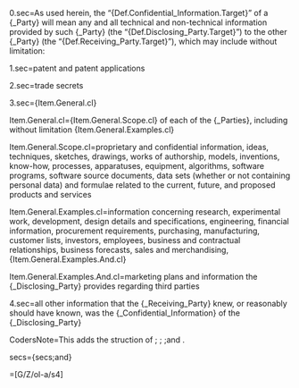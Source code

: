 0.sec=As used herein, the “{Def.Confidential_Information.Target}” of a {_Party} will mean any and all technical and non-technical information provided by such {_Party} (the “{Def.Disclosing_Party.Target}”) to the other {_Party} (the “{Def.Receiving_Party.Target}”), which may include without limitation:

1.sec=patent and patent applications

2.sec=trade secrets

3.sec={Item.General.cl}

Item.General.cl={Item.General.Scope.cl} of each of the {_Parties}, including without limitation {Item.General.Examples.cl}

Item.General.Scope.cl=proprietary and confidential information, ideas, techniques, sketches, drawings, works of authorship, models, inventions, know-how, processes, apparatuses, equipment, algorithms, software programs, software source documents, data sets (whether or not containing personal data) and formulae related to the current, future, and proposed products and services

Item.General.Examples.cl=information concerning research, experimental work, development, design details and specifications, engineering, financial information, procurement requirements, purchasing, manufacturing, customer lists, investors, employees, business and contractual relationships, business forecasts, sales and merchandising, {Item.General.Examples.And.cl}

Item.General.Examples.And.cl=marketing plans and information the {_Disclosing_Party} provides regarding third parties

4.sec=all other information that the {_Receiving_Party} knew, or reasonably should have known, was the {_Confidential_Information} of the {_Disclosing_Party}

CodersNote=This adds the struction of ; ; ;and . 

secs={secs;and}

=[G/Z/ol-a/s4]

